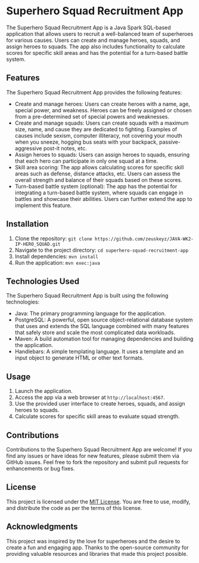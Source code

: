 # Superhero Squad Recruitment App

The Superhero Squad Recruitment App is a Java Spark SQL-based application that allows users to recruit a well-balanced team of superheroes for various causes. Users can create and manage heroes, squads, and assign heroes to squads. The app also includes functionality to calculate scores for specific skill areas and has the potential for a turn-based battle system.

## Features

The Superhero Squad Recruitment App provides the following features:

- Create and manage heroes: Users can create heroes with a name, age, special power, and weakness. Heroes can be freely assigned or chosen from a pre-determined set of special powers and weaknesses.
- Create and manage squads: Users can create squads with a maximum size, name, and cause they are dedicated to fighting. Examples of causes include sexism, computer illiteracy, not covering your mouth when you sneeze, hogging bus seats with your backpack, passive-aggressive post-it notes, etc.
- Assign heroes to squads: Users can assign heroes to squads, ensuring that each hero can participate in only one squad at a time.
- Skill area scoring: The app allows calculating scores for specific skill areas such as defense, distance attacks, etc. Users can assess the overall strength and balance of their squads based on these scores.
- Turn-based battle system (optional): The app has the potential for integrating a turn-based battle system, where squads can engage in battles and showcase their abilities. Users can further extend the app to implement this feature.

## Installation

1. Clone the repository: `git clone https://github.com/zeuskeyz/JAVA-WK2-IP-HERO_SQUAD.git`
2. Navigate to the project directory: `cd superhero-squad-recruitment-app`
3. Install dependencies: `mvn install`
4. Run the application: `mvn exec:java`

## Technologies Used

The Superhero Squad Recruitment App is built using the following technologies:

- Java: The primary programming language for the application.
- PostgreSQL: A powerful, open source object-relational database system that uses and extends the SQL language combined with many features that safely store and scale the most complicated data workloads.
- Maven: A build automation tool for managing dependencies and building the application.
- Handlebars: A simple templating language. It uses a template and an input object to generate HTML or other text formats.
## Usage

1. Launch the application.
2. Access the app via a web browser at `http://localhost:4567`.
3. Use the provided user interface to create heroes, squads, and assign heroes to squads.
4. Calculate scores for specific skill areas to evaluate squad strength.

## Contributions

Contributions to the Superhero Squad Recruitment App are welcome! If you find any issues or have ideas for new features, please submit them via GitHub issues. Feel free to fork the repository and submit pull requests for enhancements or bug fixes.

## License

This project is licensed under the [MIT License](https://opensource.org/licenses/MIT). You are free to use, modify, and distribute the code as per the terms of this license.

## Acknowledgments

This project was inspired by the love for superheroes and the desire to create a fun and engaging app. Thanks to the open-source community for providing valuable resources and libraries that made this project possible.

